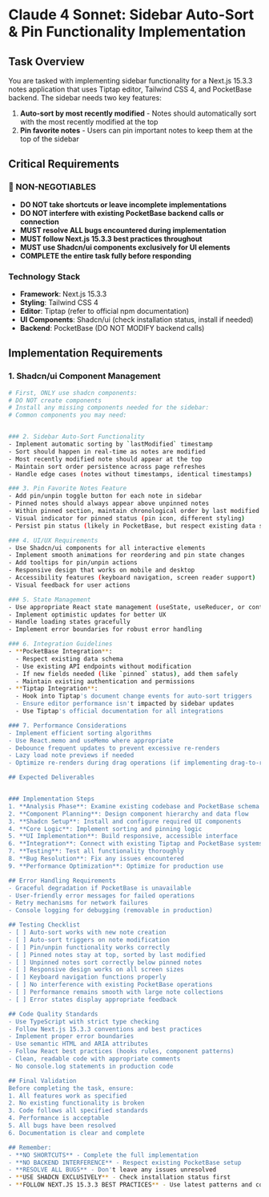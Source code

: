 # Claude 4 Sonnet: Sidebar Auto-Sort & Pin Functionality Implementation

## Task Overview
You are tasked with implementing sidebar functionality for a Next.js 15.3.3 notes application that uses Tiptap editor, Tailwind CSS 4, and PocketBase backend. The sidebar needs two key features:
1. **Auto-sort by most recently modified** - Notes should automatically sort with the most recently modified at the top
2. **Pin favorite notes** - Users can pin important notes to keep them at the top of the sidebar

## Critical Requirements

### 🚨 NON-NEGOTIABLES
- **DO NOT take shortcuts or leave incomplete implementations**
- **DO NOT interfere with existing PocketBase backend calls or connection**
- **MUST resolve ALL bugs encountered during implementation**
- **MUST follow Next.js 15.3.3 best practices throughout**
- **MUST use Shadcn/ui components exclusively for UI elements**
- **COMPLETE the entire task fully before responding**

### Technology Stack
- **Framework**: Next.js 15.3.3
- **Styling**: Tailwind CSS 4
- **Editor**: Tiptap (refer to official npm documentation)
- **UI Components**: Shadcn/ui (check installation status, install if needed)
- **Backend**: PocketBase (DO NOT MODIFY backend calls)

## Implementation Requirements

### 1. Shadcn/ui Component Management
```bash
# First, ONLY use shadcn components:
# DO NOT create components
# Install any missing components needed for the sidebar:
# Common components you may need:


### 2. Sidebar Auto-Sort Functionality
- Implement automatic sorting by `lastModified` timestamp
- Sort should happen in real-time as notes are modified
- Most recently modified note should appear at the top
- Maintain sort order persistence across page refreshes
- Handle edge cases (notes without timestamps, identical timestamps)

### 3. Pin Favorite Notes Feature
- Add pin/unpin toggle button for each note in sidebar
- Pinned notes should always appear above unpinned notes
- Within pinned section, maintain chronological order by last modified
- Visual indicator for pinned status (pin icon, different styling)
- Persist pin status (likely in PocketBase, but respect existing data structure)

### 4. UI/UX Requirements
- Use Shadcn/ui components for all interactive elements
- Implement smooth animations for reordering and pin state changes
- Add tooltips for pin/unpin actions
- Responsive design that works on mobile and desktop
- Accessibility features (keyboard navigation, screen reader support)
- Visual feedback for user actions

### 5. State Management
- Use appropriate React state management (useState, useReducer, or context)
- Implement optimistic updates for better UX
- Handle loading states gracefully
- Implement error boundaries for robust error handling

### 6. Integration Guidelines
- **PocketBase Integration**: 
  - Respect existing data schema
  - Use existing API endpoints without modification
  - If new fields needed (like `pinned` status), add them safely
  - Maintain existing authentication and permissions
- **Tiptap Integration**:
  - Hook into Tiptap's document change events for auto-sort triggers
  - Ensure editor performance isn't impacted by sidebar updates
  - Use Tiptap's official documentation for all integrations

### 7. Performance Considerations
- Implement efficient sorting algorithms
- Use React.memo and useMemo where appropriate
- Debounce frequent updates to prevent excessive re-renders
- Lazy load note previews if needed
- Optimize re-renders during drag operations (if implementing drag-to-reorder)

## Expected Deliverables


### Implementation Steps
1. **Analysis Phase**: Examine existing codebase and PocketBase schema
2. **Component Planning**: Design component hierarchy and data flow
3. **Shadcn Setup**: Install and configure required UI components
4. **Core Logic**: Implement sorting and pinning logic
5. **UI Implementation**: Build responsive, accessible interface
6. **Integration**: Connect with existing Tiptap and PocketBase systems
7. **Testing**: Test all functionality thoroughly
8. **Bug Resolution**: Fix any issues encountered
9. **Performance Optimization**: Optimize for production use

## Error Handling Requirements
- Graceful degradation if PocketBase is unavailable
- User-friendly error messages for failed operations
- Retry mechanisms for network failures
- Console logging for debugging (removable in production)

## Testing Checklist
- [ ] Auto-sort works with new note creation
- [ ] Auto-sort triggers on note modification
- [ ] Pin/unpin functionality works correctly
- [ ] Pinned notes stay at top, sorted by last modified
- [ ] Unpinned notes sort correctly below pinned notes
- [ ] Responsive design works on all screen sizes
- [ ] Keyboard navigation functions properly
- [ ] No interference with existing PocketBase operations
- [ ] Performance remains smooth with large note collections
- [ ] Error states display appropriate feedback

## Code Quality Standards
- Use TypeScript with strict type checking
- Follow Next.js 15.3.3 conventions and best practices
- Implement proper error boundaries
- Use semantic HTML and ARIA attributes
- Follow React best practices (hooks rules, component patterns)
- Clean, readable code with appropriate comments
- No console.log statements in production code

## Final Validation
Before completing the task, ensure:
1. All features work as specified
2. No existing functionality is broken
3. Code follows all specified standards
4. Performance is acceptable
5. All bugs have been resolved
6. Documentation is clear and complete

## Remember: 
- **NO SHORTCUTS** - Complete the full implementation
- **NO BACKEND INTERFERENCE** - Respect existing PocketBase setup  
- **RESOLVE ALL BUGS** - Don't leave any issues unresolved
- **USE SHADCN EXCLUSIVELY** - Check installation status first
- **FOLLOW NEXT.JS 15.3.3 BEST PRACTICES** - Use latest patterns and conventions